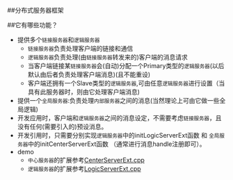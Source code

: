 ##分布式服务器框架

##它有哪些功能？

* 提供多个`链接服务器`和`逻辑服务器`
    *  `链接服务器`负责处理客户端的链接和通信
    *  `逻辑服务器`负责处理(由`链接服务器`转发来的)客户端的消息请求
    *  当客户端链接某`链接服务器`会(自动)分配一个Primary类型的`逻辑服务器`(以后默认由后者负责处理客户端消息)(且不能重设)
    *  客户端还拥有一个Slave类型的`逻辑服务器`,可由任意`逻辑服务器`进行设置（当具有此服务器时，则由它处理客户端消息)
* 提供一个`全局服务器`:负责处理`内部服务器`之间的消息(当然理论上可由它做一些全局逻辑)
* 开发应用时，客户端和`逻辑服务器`之间的消息设定，不需要考虑`链接服务器`，且没有任何(需要引入的)预设消息。
* 开发引用时，只需要分别实现`逻辑服务器`中的initLogicServerExt函数 和 `全局服务器`中的initCenterServerExt函数  （通常进行消息handle注册即可）。
* demo
    * `中心服务器`的扩展参考[CenterServerExt.cpp](https://github.com/IronsDu/DServerFramework/blob/master/DDServerFramework/src/test/CenterServerExt.cpp)
    * `逻辑服务器`的扩展参考[LogicServerExt.cpp](https://github.com/IronsDu/DServerFramework/blob/master/DDServerFramework/src/test/LogicServerExt.cpp)
